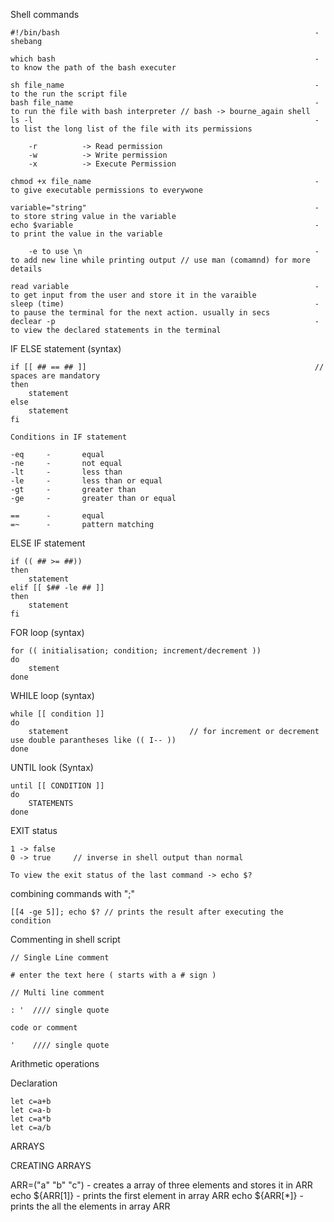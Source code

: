 Shell commands 

    #!/bin/bash                                                         -   shebang 

    which bash                                                          -   to know the path of the bash executer

    sh file_name                                                        -   to the run the script file 
    bash file_name                                                      -   to run the file with bash interpreter // bash -> bourne_again shell
    ls -l                                                               -   to list the long list of the file with its permissions

        -r          -> Read permission 
        -w          -> Write permission
        -x          -> Execute Permission 

    chmod +x file_name                                                  -   to give executable permissions to everywone 

    variable="string"                                                   -   to store string value in the variable
    echo $variable                                                      -   to print the value in the variable 

        -e to use \n                                                    -   to add new line while printing output // use man (comamnd) for more details

    read variable                                                       -   to get input from the user and store it in the varaible
    sleep (time)                                                        -   to pause the terminal for the next action. usually in secs
    declear -p                                                          -   to view the declared statements in the terminal 

IF ELSE statement (syntax)

    if [[ ## == ## ]]                                                   // spaces are mandatory 
    then 
        statement
    else    
        statement 
    fi

    Conditions in IF statement 

    -eq     -       equal 
    -ne     -       not equal
    -lt     -       less than   
    -le     -       less than or equal
    -gt     -       greater than 
    -ge     -       greater than or equal 

    ==      -       equal 
    =~      -       pattern matching

ELSE IF statement 

    if (( ## >= ##))
    then 
        statement 
    elif [[ $## -le ## ]]
    then 
        statement
    fi

FOR loop  (syntax)

    for (( initialisation; condition; increment/decrement ))
    do  
        stement
    done

WHILE loop (syntax)

    while [[ condition ]]
    do 
        statement                           // for increment or decrement use double parantheses like (( I-- ))
    done

UNTIL look (Syntax)

    until [[ CONDITION ]]
    do 
        STATEMENTS 
    done

EXIT status

    1 -> false
    0 -> true     // inverse in shell output than normal 

    To view the exit status of the last command -> echo $?

combining commands with ";" 

    [[4 -ge 5]]; echo $? // prints the result after executing the condition

Commenting in shell script 

    // Single Line comment 

    # enter the text here ( starts with a # sign )

    // Multi line comment

    : '  //// single quote

    code or comment 

    '    //// single quote

Arithmetic operations

Declaration

    let c=a+b
    let c=a-b
    let c=a*b
    let c=a/b

ARRAYS

CREATING ARRAYS

ARR=("a" "b" "c")                                           -   creates a array of three elements and stores it in ARR
echo ${ARR[1]}                                              -   prints the first element in array ARR 
echo ${ARR[*]}                                              -   prints the all the elements in array ARR 


